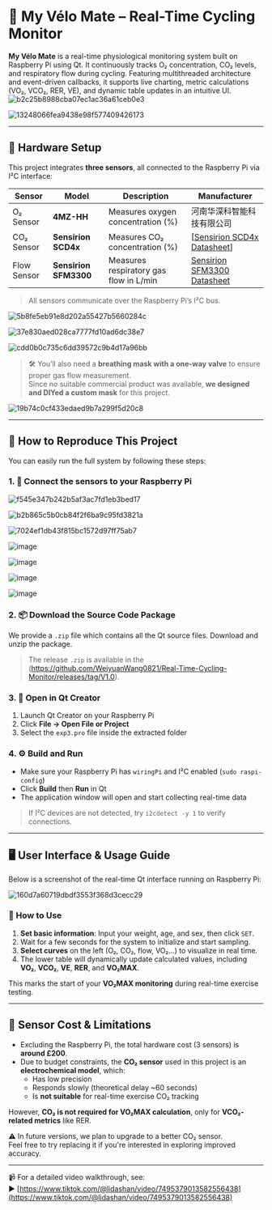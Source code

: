# 🚴 My Vélo Mate – Real-Time Cycling Monitor

**My Vélo Mate** is a real-time physiological monitoring system built on Raspberry Pi using Qt. It continuously tracks O₂ concentration, CO₂ levels, and respiratory flow during cycling. Featuring multithreaded architecture and event-driven callbacks, it supports live charting, metric calculations (VO₂, VCO₂, RER, VE), and dynamic table updates in an intuitive UI.
![b2c25b8988cba07ec1ac36a61ceb0e3](https://github.com/user-attachments/assets/2457a850-d32a-4dd5-8b57-11033a4bb3f3)

![13248066fea9438e98f577409426173](https://github.com/user-attachments/assets/6e222c5f-bf83-4a59-8609-6934fb53f88c)

---

## 🧰 Hardware Setup

This project integrates **three sensors**, all connected to the Raspberry Pi via I²C interface:

| Sensor        | Model       | Description                                  | Manufacturer             |
|---------------|-------------|----------------------------------------------|--------------------------|
| O₂ Sensor     | **4MZ-HH**  | Measures oxygen concentration (%)         | 河南华深科智能科技有限公司  |
| CO₂ Sensor    | **Sensirion SCD4x** | Measures CO₂ concentration (%)| [[Sensirion SCD4x Datasheet](https://developer.sensirion.com/product-support/scd4x-co2-sensor)] |
| Flow Sensor   | **Sensirion SFM3300** | Measures respiratory gas flow in L/min     | [Sensirion SFM3300 Datasheet](https://sensirion.com/products/catalog/SFM3300-D)

> All sensors communicate over the Raspberry Pi’s I²C bus.

![5b8fe5eb91e8d202a55427b5660284c](https://github.com/user-attachments/assets/b1719a74-0406-4e49-b141-fbcf20c1b90c)

![37e830aed028ca7777fd10ad6dc38e7](https://github.com/user-attachments/assets/47ac5727-3773-4751-96b7-ded011ab91fc)

![cdd0b0c735c6dd39572c9b4d17a96bb](https://github.com/user-attachments/assets/c604281f-e51d-450f-a17e-a634e1ebed66)

> 🛠️ You’ll also need a **breathing mask with a one-way valve** to ensure proper gas flow measurement.  
> Since no suitable commercial product was available, **we designed and DIYed a custom mask** for this project.

![19b74c0cf433edaed9b7a299f5d20c8](https://github.com/user-attachments/assets/f57d0050-803b-434a-b251-3356e0b03ef4)


---

## 🚀 How to Reproduce This Project

You can easily run the full system by following these steps:

### 1. 🔌 Connect the sensors to your Raspberry Pi

![f545e347b242b5af3ac7fd1eb3bed17](https://github.com/user-attachments/assets/bc9e7403-7c98-409d-ae2a-43eb425400ee)


![b2b865c5b0cb84f2f6ba9c95fd3821a](https://github.com/user-attachments/assets/105d34fb-e505-444b-90ad-63f752851888)


![7024ef1db43f815bc1572d97ff75ab7](https://github.com/user-attachments/assets/0a5f9689-8ec7-4097-8189-d29543ad513f)


![image](https://github.com/user-attachments/assets/37526979-d9c2-42e2-b298-4c2354369a79)


![image](https://github.com/user-attachments/assets/83194ab2-2e28-49d3-b6ee-054669ce7fed)


![image](https://github.com/user-attachments/assets/a81637e7-9d2b-40fc-8b31-a9b5824e2108)


![image](https://github.com/user-attachments/assets/bf269b42-eb53-4ea3-88a6-65cb734ee47a)



### 2. 📦 Download the Source Code Package

We provide a `.zip` file which contains all the Qt source files. Download and unzip the package.

> The release `.zip` is available in the (https://github.com/WeiyuanWang0821/Real-Time-Cycling-Monitor/releases/tag/V1.0).

### 3. 🧱 Open in Qt Creator

1. Launch Qt Creator on your Raspberry Pi
2. Click **File → Open File or Project**
3. Select the `exp3.pro` file inside the extracted folder

### 4. ⚙️ Build and Run

- Make sure your Raspberry Pi has `wiringPi` and I²C enabled (`sudo raspi-config`)
- Click **Build** then **Run** in Qt
- The application window will open and start collecting real-time data

> If I²C devices are not detected, try `i2cdetect -y 1` to verify connections.

---

## 🖥️ User Interface & Usage Guide

Below is a screenshot of the real-time Qt interface running on Raspberry Pi:

![160d7a60719dbdf3553f368d3cecc29](https://github.com/user-attachments/assets/8d671009-a8da-4e40-9ab3-937bc7b98b62)


### 👣 How to Use

1. **Set basic information**: Input your weight, age, and sex, then click `SET`.
2. Wait for a few seconds for the system to initialize and start sampling.
3. **Select curves** on the left (O₂, CO₂, flow, VO₂...) to visualize in real time.
4. The lower table will dynamically update calculated values, including **VO₂**, **VCO₂**, **VE**, **RER**, and **VO₂MAX**.

This marks the start of your **VO₂MAX monitoring** during real-time exercise testing.

---

## 💸 Sensor Cost & Limitations

- Excluding the Raspberry Pi, the total hardware cost (3 sensors) is **around £200**.
- Due to budget constraints, the **CO₂ sensor** used in this project is an **electrochemical model**, which:
  - Has low precision
  - Responds slowly (theoretical delay ~60 seconds)
  - Is **not suitable** for real-time exercise CO₂ tracking

However, **CO₂ is not required for VO₂MAX calculation**, only for **VCO₂-related metrics** like RER.

⚠️ In future versions, we plan to upgrade to a better CO₂ sensor.  
Feel free to try replacing it if you're interested in exploring improved accuracy.

---

📹 For a detailed video walkthrough, see:  
▶️ [https://www.tiktok.com/@lidashan/video/7495379013582556438](https://www.tiktok.com/@lidashan/video/7495379013582556438)

